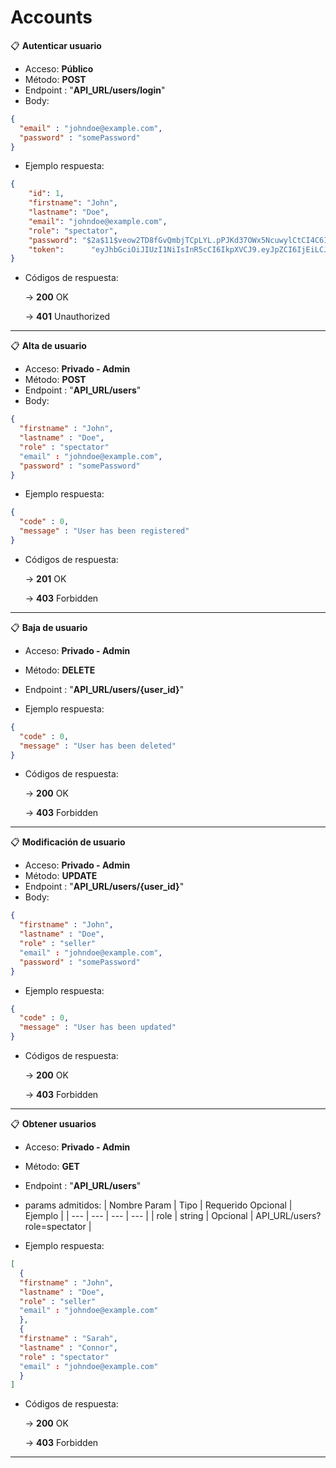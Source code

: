 # Accounts

📋 **Autenticar usuario**

- Acceso: **Público**
- Método: **POST**
- Endpoint : "**API_URL/users/login**"
- Body:

```json
{
  "email" : "johndoe@example.com",
  "password" : "somePassword"
}
```

- Ejemplo respuesta:

```json
{
    "id": 1,
    "firstname": "John",
    "lastname": "Doe",
    "email": "johndoe@example.com",
    "role": "spectator",
    "password": "$2a$11$veow2TD8fGvQmbjTCpLYL.pPJKd37OWx5NcuwylCtCI4C6IkQ1zS6",         
    "token":      "eyJhbGciOiJIUzI1NiIsInR5cCI6IkpXVCJ9.eyJpZCI6IjEiLCJuYmYiOjE2MTk2MzAzNDEsImV4cCI6MTYxOTYzNzU0MSwiaWF0IjoxNjE5NjMwMzQxfQ.aQ72xFAGolUoQvtYqFTfrBOiDVHcxeZhF5X5No-L4aE"
}
```

- Códigos de respuesta:
    
    → **200** OK
    
    → **401**  Unauthorized
    
---

📋 **Alta de usuario**

- Acceso: **Privado - Admin**
- Método: **POST**
- Endpoint : "**API_URL/users**"
- Body:

```json
{
  "firstname" : "John",
  "lastname" : "Doe",
  "role" : "spectator"
  "email" : "johndoe@example.com",
  "password" : "somePassword"
}
```

- Ejemplo respuesta:

```json
{
  "code" : 0,
  "message" : "User has been registered"
}
```

- Códigos de respuesta:
    
    → **201** OK
    
    → **403** Forbidden

---

📋 **Baja de usuario**

- Acceso: **Privado - Admin**
- Método: **DELETE**
- Endpoint : "**API_URL/users/{user_id}**"

- Ejemplo respuesta:

```json
{
  "code" : 0,
  "message" : "User has been deleted"
}
```

- Códigos de respuesta:
    
    → **200** OK
    
    → **403** Forbidden

---

📋 **Modificación de usuario**

- Acceso: **Privado - Admin**
- Método: **UPDATE**
- Endpoint : "**API_URL/users/{user_id}**"
- Body:

```json
{
  "firstname" : "John",
  "lastname" : "Doe",
  "role" : "seller"
  "email" : "johndoe@example.com",
  "password" : "somePassword"
}
```
- Ejemplo respuesta:

```json
{
  "code" : 0,
  "message" : "User has been updated"
}
```

- Códigos de respuesta:
    
    → **200** OK
    
    → **403** Forbidden

--- 

📋 **Obtener usuarios**

- Acceso: **Privado - Admin**
- Método: **GET**
- Endpoint : "**API_URL/users**"
- params admitidos:
	| Nombre Param | Tipo | Requerido Opcional | Ejemplo |
	| --- | --- | --- | --- |
	| role | string | Opcional | API_URL/users?role=spectator |
	
- Ejemplo respuesta:

```json
[
  {
  "firstname" : "John",
  "lastname" : "Doe",
  "role" : "seller"
  "email" : "johndoe@example.com"
  },
  {
  "firstname" : "Sarah",
  "lastname" : "Connor",
  "role" : "spectator"
  "email" : "johndoe@example.com"
  }
]
```

- Códigos de respuesta:
    
    → **200** OK
    
    → **403** Forbidden
	
---


